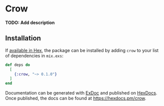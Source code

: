 # Crow

**TODO: Add description**

## Installation

If [available in Hex](https://hex.pm/docs/publish), the package can be installed
by adding `crow` to your list of dependencies in `mix.exs`:

```elixir
def deps do
  [
    {:crow, "~> 0.1.0"}
  ]
end
```

Documentation can be generated with [ExDoc](https://github.com/elixir-lang/ex_doc)
and published on [HexDocs](https://hexdocs.pm). Once published, the docs can
be found at <https://hexdocs.pm/crow>.

